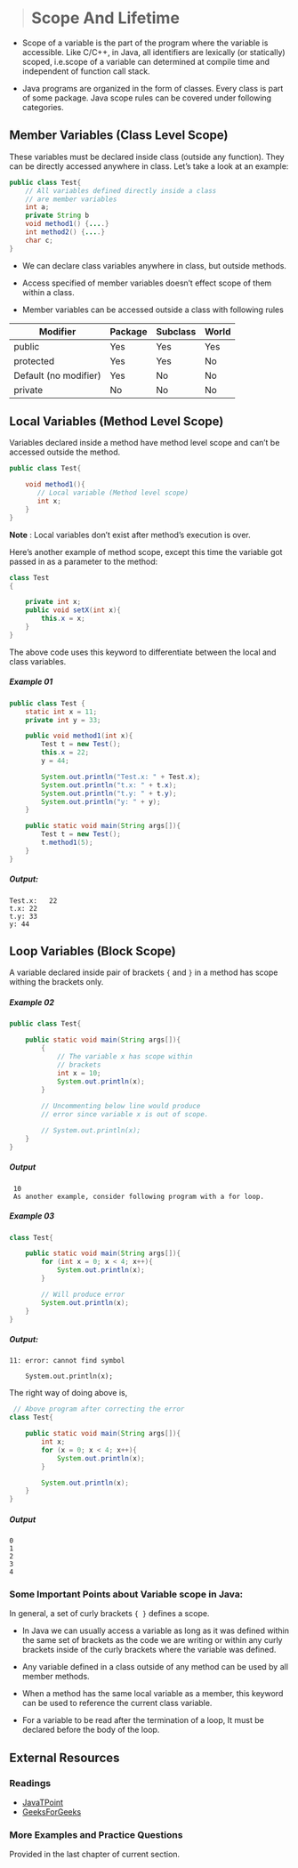 ># Scope And Lifetime

* Scope of a variable is the part of the program where the variable is accessible. Like C/C++, in Java, all identifiers are lexically (or statically) scoped, i.e.scope of a variable can determined at compile time and independent of function call stack.

* Java programs are organized in the form of classes. Every class is part of some package. Java scope rules can be covered under following categories.

## Member Variables (Class Level Scope)

These variables must be declared inside class (outside any function). They can be directly accessed anywhere in class. Let’s take a look at an example:

```java
public class Test{
	// All variables defined directly inside a class 
    // are member variables
    int a;
    private String b
    void method1() {....}
    int method2() {....}
    char c;
}
```

* We can declare class variables anywhere in class, but outside methods.

* Access specified of member variables doesn’t effect scope of them within a class.

* Member variables can be accessed outside a class with following rules


|Modifier|Package|Subclass|World|
|---|---|---|---|
|public|Yes|Yes|Yes|
|protected|Yes|Yes|No|
|Default (no modifier)|Yes|No|No|
|private|No|No|No|

## Local Variables (Method Level Scope)

Variables declared inside a method have method level scope and can’t be accessed outside the method.

```java
public class Test{

    void method1(){
       // Local variable (Method level scope)
       int x;
    }
}
```
__Note__ : Local variables don’t exist after method’s execution is over.

Here’s another example of method scope, except this time the variable got passed in as a parameter to the method:

```java
class Test
{

    private int x;
    public void setX(int x){
        this.x = x;
    }
}
```

The above code uses this keyword to differentiate between the local and class variables.

##### Example 01

```java
public class Test { 
	static int x = 11; 
	private int y = 33;

	public void method1(int x){ 
		Test t = new Test(); 
		this.x = 22; 
		y = 44; 

		System.out.println("Test.x: " + Test.x); 
		System.out.println("t.x: " + t.x); 
		System.out.println("t.y: " + t.y); 
		System.out.println("y: " + y); 
	} 

	public static void main(String args[]){
		Test t = new Test(); 
		t.method1(5); 
	} 
}
```

##### Output:

	Test.x:   22
	t.x: 22
	t.y: 33
	y: 44

## Loop Variables (Block Scope)

A variable declared inside pair of brackets `{` and `}` in a method has scope withing the brackets only.

##### Example 02

```java
public class Test{

	public static void main(String args[]){
		{ 
			// The variable x has scope within 
			// brackets 
			int x = 10; 
			System.out.println(x); 
		} 
		
		// Uncommenting below line would produce 
		// error since variable x is out of scope. 

		// System.out.println(x); 
	} 
}
```

##### Output 
     
	 10
     As another example, consider following program with a for loop.

##### Example 03
```java
class Test{

	public static void main(String args[]){
		for (int x = 0; x < 4; x++){
			System.out.println(x); 
		} 

		// Will produce error 
		System.out.println(x); 
	} 
}
```

##### Output:

	11: error: cannot find symbol

        System.out.println(x); 

The right way of doing above is,  

```java
 // Above program after correcting the error 
class Test{

	public static void main(String args[]){
		int x; 
		for (x = 0; x < 4; x++){
			System.out.println(x); 
		} 

		System.out.println(x); 
	} 
}
```

##### Output 

	0  
	1
	2
	3
	4

### Some Important Points about Variable scope in Java:

In general, a set of curly brackets `{ }` defines a scope.

* In Java we can usually access a variable as long as it was defined within the same set of brackets as the code we are writing or within any curly brackets inside of the curly brackets where the variable was defined.

* Any variable defined in a class outside of any method can be used by all member methods.

* When a method has the same local variable as a member, this keyword can be used to reference the current class variable.

* For a variable to be read after the termination of a loop, It must be declared before the body of the loop.

## External Resources

### Readings

* [JavaTPoint](https://www.javatpoint.com/java-variables)
* [GeeksForGeeks](https://www.geeksforgeeks.org/variables-in-java/)

### More Examples and Practice Questions

Provided in the last chapter of current section.